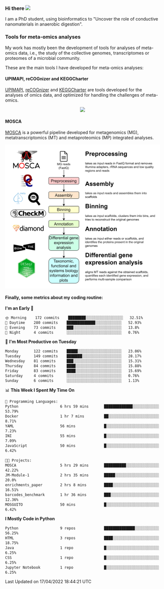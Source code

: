 ### Hi there <img src="https://media.giphy.com/media/hvRJCLFzcasrR4ia7z/giphy.gif" width="25px">

I am a PhD student, using bioinformatics to "Uncover the role of conductive nanomaterials in anaerobic digestion".

### Tools for meta-omics analyses

My work has mostly been the development of tools for analyses of meta-omics data, i.e., the study of the collective genomes, transcriptomes or proteomes of a microbial community.

These are the main tools I have developed for meta-omics analyses:

#### UPIMAPI, reCOGnizer and KEGGCharter

[UPIMAPI](https://github.com/iquasere/UPIMAPI), [reCOGnizer](https://github.com/iquasere/reCOGnizer) and [KEGGCharter](https://github.com/iquasere/KEGGCharter) are tools developed for the analyses of omics data, and optimized for handling the challenges of meta-omics.

<p align="center">
    <img src="assets/annotation_paper.png">
</p>

#### MOSCA

[MOSCA](https://github.com/iquasere/MOSCA) is a powerful pipeline developed for metagenomics (MG), metatranscriptomics (MT) and metaproteomics (MP) integrated analyses.

<p align="center">
    <img src="assets/mosca_workflow.png" align="center" width="700">
</p>


#### Finally, some metrics about my coding routine:

<!--START_SECTION:waka-->
**I'm an Early 🐤** 

```text
🌞 Morning    172 commits    ████████░░░░░░░░░░░░░░░░░   32.51% 
🌆 Daytime    280 commits    █████████████░░░░░░░░░░░░   52.93% 
🌃 Evening    73 commits     ███░░░░░░░░░░░░░░░░░░░░░░   13.8% 
🌙 Night      4 commits      ░░░░░░░░░░░░░░░░░░░░░░░░░   0.76%

```
📅 **I'm Most Productive on Tuesday** 

```text
Monday       122 commits    █████░░░░░░░░░░░░░░░░░░░░   23.06% 
Tuesday      149 commits    ███████░░░░░░░░░░░░░░░░░░   28.17% 
Wednesday    81 commits     ███░░░░░░░░░░░░░░░░░░░░░░   15.31% 
Thursday     84 commits     ████░░░░░░░░░░░░░░░░░░░░░   15.88% 
Friday       83 commits     ████░░░░░░░░░░░░░░░░░░░░░   15.69% 
Saturday     4 commits      ░░░░░░░░░░░░░░░░░░░░░░░░░   0.76% 
Sunday       6 commits      ░░░░░░░░░░░░░░░░░░░░░░░░░   1.13%

```


📊 **This Week I Spent My Time On** 

```text
💬 Programming Languages: 
Python                   6 hrs 59 mins       █████████████░░░░░░░░░░░░   53.79% 
Docker                   1 hr 7 mins         ██░░░░░░░░░░░░░░░░░░░░░░░   8.71% 
YAML                     56 mins             █░░░░░░░░░░░░░░░░░░░░░░░░   7.23% 
INI                      55 mins             █░░░░░░░░░░░░░░░░░░░░░░░░   7.09% 
JavaScript               50 mins             █░░░░░░░░░░░░░░░░░░░░░░░░   6.42%

🐱‍💻 Projects: 
MOSCA                    5 hrs 29 mins       ██████████░░░░░░░░░░░░░░░   42.22% 
JM-Module-1              2 hrs 35 mins       █████░░░░░░░░░░░░░░░░░░░░   20.0% 
enrichments_paper        2 hrs 8 mins        ████░░░░░░░░░░░░░░░░░░░░░   16.51% 
barcodes_benchmark       1 hr 36 mins        ███░░░░░░░░░░░░░░░░░░░░░░   12.36% 
MOSGUITO                 50 mins             █░░░░░░░░░░░░░░░░░░░░░░░░   6.42%

```

**I Mostly Code in Python** 

```text
Python                   9 repos             ██████████████░░░░░░░░░░░   56.25% 
HTML                     3 repos             ████░░░░░░░░░░░░░░░░░░░░░   18.75% 
Java                     1 repo              █░░░░░░░░░░░░░░░░░░░░░░░░   6.25% 
CSS                      1 repo              █░░░░░░░░░░░░░░░░░░░░░░░░   6.25% 
Jupyter Notebook         1 repo              █░░░░░░░░░░░░░░░░░░░░░░░░   6.25%

```



 Last Updated on 17/04/2022 18:44:21 UTC
<!--END_SECTION:waka-->
